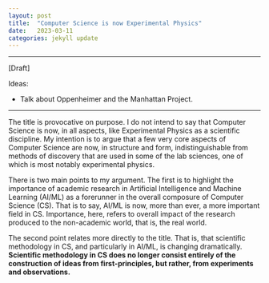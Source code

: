 ```yaml
---
layout: post
title:  "Computer Science is now Experimental Physics"
date:   2023-03-11
categories: jekyll update
---
```


*** 

[Draft]

Ideas:

- Talk about Oppenheimer and the Manhattan Project. 

***


The title is provocative on purpose. I do not intend to say that Computer Science is now, in all
aspects, like Experimental Physics as a scientific discipline. My intention is to argue that a few
very core aspects of Computer Science are now, in structure and form, indistinguishable from methods
of discovery that are used in some of the lab sciences, one of which is most notably experimental
physics. 

There is two main points to my argument. The first is to highlight the importance of academic
research in Artificial Intelligence and Machine Learning (AI/ML) as a forerunner in the overall
composure of Computer Science (CS). That is to say, AI/ML is now, more than ever, a more important
field in CS. Importance, here, refers to overall impact of the research produced to the non-academic
world, that is, the real world. 

The second point relates more directly to the title. That is, that scientific methodology in CS, and
particularly in AI/ML, is changing dramatically. **Scientific methodology in CS does no longer
consist entirely of the construction of ideas from first-principles, but rather, from experiments
and observations.**